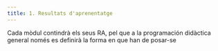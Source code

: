 ```yaml
---
title: 1. Resultats d'aprenentatge
---
```


Cada mòdul contindrà els seus RA, pel que a la programación didàctica general només es definirà la forma en que han de posar-se